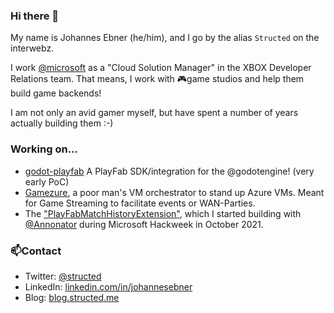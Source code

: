 ### Hi there 👋

My name is Johannes Ebner (he/him), and I go by the alias `Structed` on the interwebz.

I work [@microsoft](https://github.com/microsoft) as a "Cloud Solution Manager" in the XBOX Developer Relations team.
That means, I work with 🎮game studios and help them build game backends!

I am not only an avid gamer myself, but have spent a number of years actually building them :-)

### Working on...
- [godot-playfab](https://github.com/Structed/godot-playfab) A PlayFab SDK/integration for the @godotengine! (very early PoC)
- [Gamezure](https://github.com/Structed/gamezure), a poor man's VM orchestrator to stand up Azure VMs. Meant for Game Streaming to facilitate events or WAN-Parties.
- The ["PlayFabMatchHistoryExtension"](https://github.com/XBOX-CSM/PlayFabMatchHistoryExtension), which I started building with [@Annonator](https://github.com/Annonator) during Microsoft Hackweek in October 2021.

### 📫Contact
- Twitter: [@structed](https://twitter.com/structed)
- LinkedIn: [linkedin.com/in/johannesebner](https://linkedin.com/in/johannesebner)
- Blog: [blog.structed.me](https://blog.structed.me)

<!--
**Structed/structed** is a ✨ _special_ ✨ repository because its `README.md` (this file) appears on your GitHub profile.

Here are some ideas to get you started:

- 🔭 I’m currently working on ...
- 🌱 I’m currently learning ...
- 👯 I’m looking to collaborate on ...
- 🤔 I’m looking for help with ...
- 💬 Ask me about ...
- 📫 How to reach me: ...
- 😄 Pronouns: ...
- ⚡ Fun fact: ...
-->
